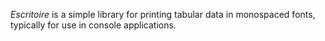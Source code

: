 _Escritoire_ is a simple library for printing tabular data in monospaced fonts,
typically for use in console applications.


